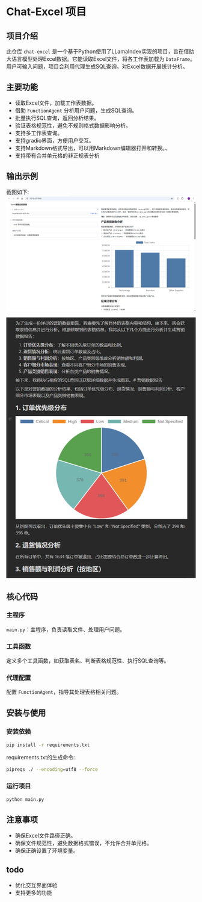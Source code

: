 # Chat-Excel 项目

## 项目介绍
此仓库 `chat-excel` 是一个基于Python使用了LLamaIndex实现的项目，旨在借助大语言模型处理Excel数据。它能读取Excel文件，将各工作表加载为 `DataFrame`。用户可输入问题，项目会利用代理生成SQL查询，对Excel数据开展统计分析。

## 主要功能
- 读取Excel文件，加载工作表数据。
- 借助 `FunctionAgent` 分析用户问题，生成SQL查询。
- 批量执行SQL查询，返回分析结果。
- 验证表格规范性，避免不规则格式数据影响分析。
- 支持多工作表查询。
- 支持gradio界面，方便用户交互。
- 支持Markdown格式导出，可以用Markdown编辑器打开和转换。、
- 支持带有合并单元格的非正规表分析

## 输出示例
截图如下:
![gradio.png](asserts/gradio.png)

![img.png](asserts/img.png)

## 核心代码
### 主程序
`main.py`：主程序，负责读取文件、处理用户问题。

### 工具函数
定义多个工具函数，如获取表名、判断表格规范性、执行SQL查询等。

### 代理配置
配置 `FunctionAgent`，指导其处理表格相关问题。

## 安装与使用
### 安装依赖
```bash
pip install -r requirements.txt
```
requirements.txt的生成命令:
```bash
pipreqs ./ --encoding=utf8 --force
```

### 运行项目
```bash
python main.py
```
## 注意事项
- 确保Excel文件路径正确。
- 确保文件规范性，避免数据格式错误，不允许合并单元格。
- 确保正确设置了环境变量。

## todo
- 优化交互界面体验
- 支持更多的功能